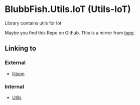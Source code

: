 # BlubbFish.Utils.IoT (Utils-IoT)
Library contains utils for Iot 

Maybe you find this Repo on Github. This is a mirror from [here](https://git.blubbfish.net/vs_utils/Utils-IoT).

## Linking to
### External
* [litjson](http://git.blubbfish.net/vs_librarys/litjson)

### Internal
* [Utils](http://git.blubbfish.net/vs_utils/Utils)